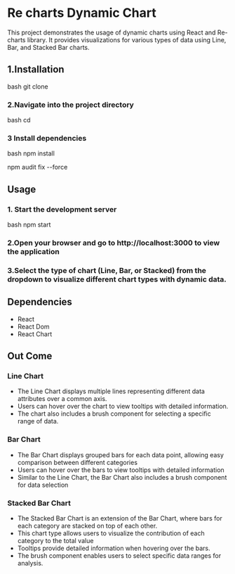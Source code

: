 # Re charts Dynamic Chart

This project demonstrates the usage of dynamic charts using React and Re-charts library. It provides visualizations for various types of data using Line, Bar, and Stacked Bar charts.

## 1.Installation




bash
git clone <repository-url>




### 2.Navigate into the project directory
bash
cd <project file  name>



### 3 Install dependencies
bash
npm install

npm audit fix --force






## Usage
 ### 1. Start the development server

bash
npm start


### 2.Open your browser and go to http://localhost:3000 to view the application

### 3.Select the type of chart (Line, Bar, or Stacked) from the dropdown to visualize different chart types with dynamic data.





## Dependencies

* React
* React Dom
* React Chart

## Out Come
### Line Chart
* The Line Chart displays multiple lines representing different data attributes over a common axis.
*  Users can hover over the chart to view tooltips with detailed information.
*  The chart also includes a brush component for selecting a specific range of data.
### Bar Chart
* The Bar Chart displays grouped bars for each data point, allowing easy comparison between different categories
* Users can hover over the bars to view tooltips with detailed information
*  Similar to the Line Chart, the Bar Chart also includes a brush component for data selection

### Stacked Bar Chart
* The Stacked Bar Chart is an extension of the Bar Chart, where bars for each category are stacked on top of each other.
* This chart type allows users to visualize the contribution of each category to the total value 
* Tooltips provide detailed information when hovering over the bars.
* The brush component enables users to select specific data ranges for analysis. 



